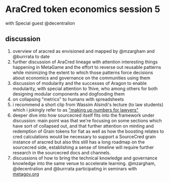 # AraCred token economics session 5

with Special guest @decentralion

## discussion

1. overview of aracred as envisioned and mapped by @mzargham and @burrrata to date
2. further discussion of AraCred lineage with attention interesting things happening in MetaGame and the effort to reverse out reusable patterns while minimizing the extent to which those patterns force decisions about economics and governance on the communities using them
3. discussion of modularity and the successes of Aragon to enable modularity, with special attention to 1hive, who among others for both designing modular components and dogfooding them
4. on collapsing "metrics" to humans with spreadsheets
5. i recommend a short clip from Wassim Alsindi's lecture (to law students) which i jokingly refer to as ["making up numbers for lawyers"](https://youtu.be/cpHWegbGgWc?t=401)
6. deeper dive into how sourcecred itself fits into the framework under discussion: main point was that we're focusing on some sections which have sort of collapsed out, and that further attention on minting and redemption of Grain tokens for fiat as well as how the boosting relates to cred calculations would be necessary to support a SourceCred grain instance of aracred but also this still has a long roadmap on the sourcecred side, establishing a sense of timeline will require further research in the sourcecred docs and channels.
7. discussions of how to bring the technical knowledge and governance knowledge into the same venue to accelerate learning. @mzargham, @decentralion and @burrrata participating in seminars with [metagov.org](metagov.org)